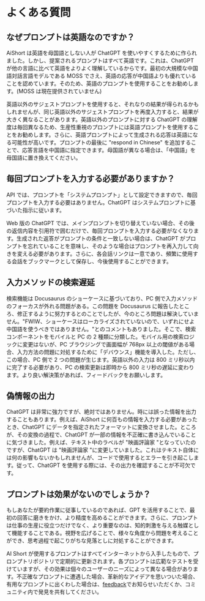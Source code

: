 # よくある質問

## なぜプロンプトは英語なのですか？

AiShort は英語を母国語としない人が ChatGPT を使いやすくするために作られました。しかし、提案されるプロンプトはすべて英語です。これは、ChatGPT が他の言語に比べて英語をよりよく理解しているからです。最初の大規模な中国語対話言語モデルである MOSS でさえ、英語の応答が中国語よりも優れていることを認めています。そのため、英語のプロンプトを使用することをお勧めします。(MOSS は現在提供されていません)

英語以外のサジェストプロンプトを使用すると、それなりの結果が得られるかもしれませんが、同じ英語以外のサジェストプロンプトを再度入力すると、結果が大きく異なることがあります。英語以外のプロンプトに対する ChatGPT の理解度は毎回異なるため、生産性重視のプロンプトには英語プロンプトを使用することをお勧めします。さらに、英語プロンプトによって生成される応答は英語になる可能性が高いです。プロンプトの最後に "respond in Chinese" を追加することで、応答言語を中国語に指定できます。母国語が異なる場合は、「中国語」を母国語に置き換えてください。

## 毎回プロンプトを入力する必要がありますか？

API では、プロンプトを「システムプロンプト」として設定できますので、毎回プロンプトを入力する必要はありません。ChatGPT はシステムプロンプトに基づいた指示に従います。

Web 版の ChatGPT では、メインプロンプトを切り替えていない場合、その後の返信内容を引用符で囲むだけで、毎回プロンプトを入力する必要がなくなります。生成された返答がプロンプトの条件と一致しない場合は、ChatGPT がプロンプトを忘れていることを意味し、そのような場合はプロンプトを再入力して向きを変える必要があります。さらに、各会話リンクは一意であり、頻繁に使用する会話をブックマークとして保存し、今後使用することができます。

## 入力メソッドの検索遅延

検索機能は Docusaurus のショーケースに基づいており、PC 側で入力メソッドのフォーカスが外れる問題がある。この問題を Docusaurus に報告したところ、修正するように努力するとのことでしたが、今のところ問題は解決していません。"FWIW、ショーケースはローカライズされていないので、いずれにせよ中国語を使うべきではありません。"とのコメントもありました。そこで、検索コンポーネントをモバイルと PC の 2 種類に分類した。モバイル用の検索ロジックに変更はないが、PC ブラウジングで画面幅が 768px 以上の閾値がある場合、入力方法の問題に対処するために「デバウンス」機能を導入した。ただし、この場合、PC 側で 2 つの問題が生じます。英語以外の入力は 800 ミリ秒以内に完了する必要があり、PC の検索更新は即時から 800 ミリ秒の遅延に変わります。より良い解決策があれば、フィードバックをお願いします。

## 偽情報の出力

ChatGPT は非常に強力ですが、絶対ではありません。時には誤った情報を出力することもあります。例えば、AiShort に何百もの情報を入力する必要があったとき、ChatGPT にデータを指定されたフォーマットに変換させました。ところが、その変換の過程で、ChatGPT が一部の情報を不正確に書き込んでいることに気づきました。例えば、テキスト中のラベルが "映画評論家 "となっていたのですが、ChatGPT は "映画評論家 "に変更していました。これはテキスト自体には何の影響もないかもしれませんが、コードで使用するとエラーを引き起こします。従って、ChatGPT を使用する際には、その出力を確認することが不可欠です。

## プロンプトは効果がないのでしょうか？

もしあなたが要約作業に従事しているのであれば、GPT を活用することで、最初の回答に磨きをかけ、より精度を高めることができます。さらに、プロンプトは仕事の生産に役立つだけでなく、より重要なのは、知的刺激を与える触媒として機能することである。視野を広げることで、様々な角度から問題を考えることができ、思考過程で起こりがちな見落としに対処することができます。

AI Short が使用するプロンプトはすべてインターネットから入手したもので、プロンプトリポジトリで定期的に更新されます。各プロンプトは広範なテストを受けていますが、その効果は個々のユーザーのニーズによって異なる場合があります。不正確なプロンプトに遭遇した場合、革新的なアイデアを思いついた場合、有用なプロンプトに出くわした場合は、[feedback](/feedback)でお知らせいただくか、コミュニティ内で発見を共有してください。
